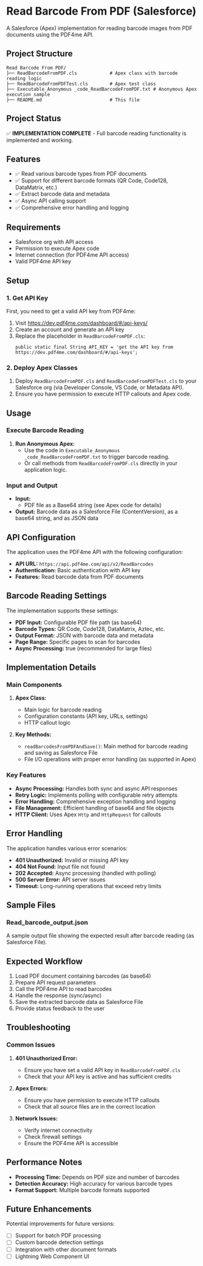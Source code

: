 # Read Barcode From PDF (Salesforce)

A Salesforce (Apex) implementation for reading barcode images from PDF documents using the PDF4me API.

## Project Structure

```
Read Barcode From PDF/
├── ReadBarcodeFromPDF.cls            # Apex class with barcode reading logic
├── ReadBarcodeFromPDFTest.cls        # Apex test class
├── Executable_Anonymous _code_ReadBarcodeFromPDF.txt # Anonymous Apex execution sample
├── README.md                         # This file
```

## Project Status

✅ **IMPLEMENTATION COMPLETE** - Full barcode reading functionality is implemented and working.

## Features

- ✅ Read various barcode types from PDF documents
- ✅ Support for different barcode formats (QR Code, Code128, DataMatrix, etc.)
- ✅ Extract barcode data and metadata
- ✅ Async API calling support
- ✅ Comprehensive error handling and logging

## Requirements

- Salesforce org with API access
- Permission to execute Apex code
- Internet connection (for PDF4me API access)
- Valid PDF4me API key

## Setup

### 1. Get API Key
First, you need to get a valid API key from PDF4me:
1. Visit https://dev.pdf4me.com/dashboard/#/api-keys/
2. Create an account and generate an API key
3. Replace the placeholder in `ReadBarcodeFromPDF.cls`:
   ```apex
   public static final String API_KEY = 'get the API key from https://dev.pdf4me.com/dashboard/#/api-keys';
   ```

### 2. Deploy Apex Classes

1. Deploy `ReadBarcodeFromPDF.cls` and `ReadBarcodeFromPDFTest.cls` to your Salesforce org (via Developer Console, VS Code, or Metadata API).
2. Ensure you have permission to execute HTTP callouts and Apex code.

## Usage

### Execute Barcode Reading

1. **Run Anonymous Apex:**
   - Use the code in `Executable_Anonymous _code_ReadBarcodeFromPDF.txt` to trigger barcode reading.
   - Or call methods from `ReadBarcodeFromPDF.cls` directly in your application logic.

### Input and Output

- **Input:** 
  - PDF file as a Base64 string (see Apex code for details)
- **Output:** Barcode data as a Salesforce File (ContentVersion), as a base64 string, and as JSON data

## API Configuration

The application uses the PDF4me API with the following configuration:
- **API URL:** `https://api.pdf4me.com/api/v2/ReadBarcodes`
- **Authentication:** Basic authentication with API key
- **Features:** Read barcode data from PDF documents

## Barcode Reading Settings

The implementation supports these settings:
- **PDF Input:** Configurable PDF file path (as base64)
- **Barcode Types:** QR Code, Code128, DataMatrix, Aztec, etc.
- **Output Format:** JSON with barcode data and metadata
- **Page Range:** Specific pages to scan for barcodes
- **Async Processing:** true (recommended for large files)

## Implementation Details

### Main Components

1. **Apex Class:**
   - Main logic for barcode reading
   - Configuration constants (API key, URLs, settings)
   - HTTP callout logic

2. **Key Methods:**
   - `readBarcodesFromPDFAndSave()`: Main method for barcode reading and saving as Salesforce File
   - File I/O operations with proper error handling (as supported in Apex)

### Key Features

- **Async Processing:** Handles both sync and async API responses
- **Retry Logic:** Implements polling with configurable retry attempts
- **Error Handling:** Comprehensive exception handling and logging
- **File Management:** Efficient handling of base64 and file objects
- **HTTP Client:** Uses Apex `Http` and `HttpRequest` for callouts

## Error Handling

The application handles various error scenarios:
- **401 Unauthorized:** Invalid or missing API key
- **404 Not Found:** Input file not found
- **202 Accepted:** Async processing (handled with polling)
- **500 Server Error:** API server issues
- **Timeout:** Long-running operations that exceed retry limits

## Sample Files

### Read_barcode_output.json
A sample output file showing the expected result after barcode reading (as Salesforce File).

## Expected Workflow

1. Load PDF document containing barcodes (as base64)
2. Prepare API request parameters
3. Call the PDF4me API to read barcodes
4. Handle the response (sync/async)
5. Save the extracted barcode data as Salesforce File
6. Provide status feedback to the user

## Troubleshooting

### Common Issues

1. **401 Unauthorized Error:**
   - Ensure you have set a valid API key in `ReadBarcodeFromPDF.cls`
   - Check that your API key is active and has sufficient credits

2. **Apex Errors:**
   - Ensure you have permission to execute HTTP callouts
   - Check that all source files are in the correct location

3. **Network Issues:**
   - Verify internet connectivity
   - Check firewall settings
   - Ensure the PDF4me API is accessible

## Performance Notes

- **Processing Time:** Depends on PDF size and number of barcodes
- **Detection Accuracy:** High accuracy for various barcode types
- **Format Support:** Multiple barcode formats supported

## Future Enhancements

Potential improvements for future versions:
- [ ] Support for batch PDF processing
- [ ] Custom barcode detection settings
- [ ] Integration with other document formats
- [ ] Lightning Web Component UI 
